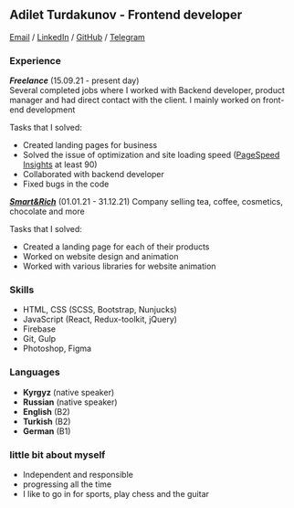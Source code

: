 ## Adilet Turdakunov - Frontend developer

[Email](mailto:adiletturdakunov2002@gmail.com) /  [LinkedIn](https://www.linkedin.com/in/adilet-turdakunov/) / [GitHub](https://github.com/adilett02) / [Telegram](https://t.me/Adilet_dev)

### Experience

_**Freelance**_ (15.09.21 - present day)  
Several completed jobs where I worked with Backend developer, product manager and had direct contact with the client. I mainly worked on front-end development

Tasks that I solved:
* Created landing pages for business
* Solved the issue of optimization and site loading speed ([PageSpeed Insights](https://pagespeed.web.dev/) at least 90)
* Collaborated with backend developer
* Fixed bugs in the code


_**[Smart&Rich](https://new.s-rich.com/)**_ (01.01.21 - 31.12.21)
Company selling tea, coffee, cosmetics, chocolate and more

Tasks that I solved:
* Created a landing page for each of their products
* Worked on website design and animation
* Worked with various libraries for website animation

### Skills
* HTML, CSS (SCSS, Bootstrap, Nunjucks)
* JavaScript (React, Redux-toolkit, jQuery)
* Firebase
* Git, Gulp
* Photoshop, Figma



### Languages
* **Kyrgyz** (native speaker)
* **Russian** (native speaker)
* **English** (B2)
* **Turkish** (B2)
* **German** (B1)

### little bit about myself
* Independent and responsible
* progressing all the time
* I like to go in for sports, play chess and the guitar
